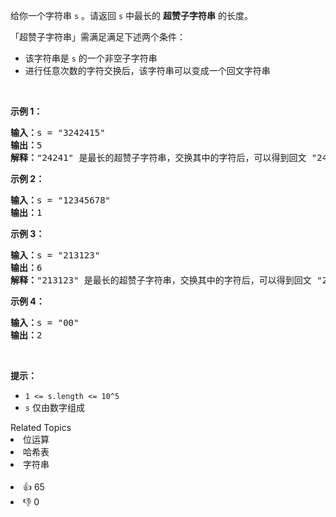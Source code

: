 <p>给你一个字符串 <code>s</code> 。请返回 <code>s</code> 中最长的 <strong>超赞子字符串</strong> 的长度。</p>

<p>「超赞子字符串」需满足满足下述两个条件：</p>

<ul> 
 <li>该字符串是 <code>s</code> 的一个非空子字符串</li> 
 <li>进行任意次数的字符交换后，该字符串可以变成一个回文字符串</li> 
</ul>

<p>&nbsp;</p>

<p><strong>示例 1：</strong></p>

<pre><strong>输入：</strong>s = "3242415"
<strong>输出：</strong>5
<strong>解释：</strong>"24241" 是最长的超赞子字符串，交换其中的字符后，可以得到回文 "24142"
</pre>

<p><strong>示例 2：</strong></p>

<pre><strong>输入：</strong>s = "12345678"
<strong>输出：</strong>1
</pre>

<p><strong>示例 3：</strong></p>

<pre><strong>输入：</strong>s = "213123"
<strong>输出：</strong>6
<strong>解释：</strong>"213123" 是最长的超赞子字符串，交换其中的字符后，可以得到回文 "231132"
</pre>

<p><strong>示例 4：</strong></p>

<pre><strong>输入：</strong>s = "00"
<strong>输出：</strong>2
</pre>

<p>&nbsp;</p>

<p><strong>提示：</strong></p>

<ul> 
 <li><code>1 &lt;= s.length &lt;= 10^5</code></li> 
 <li><code>s</code> 仅由数字组成</li> 
</ul>

<div><div>Related Topics</div><div><li>位运算</li><li>哈希表</li><li>字符串</li></div></div><br><div><li>👍 65</li><li>👎 0</li></div>